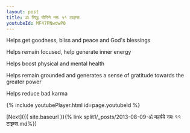```yaml
---
layout: post
title: ॐ सिद्ध योगिने नमः ११ टाइम्स
youtubeId: MF47PNwdwP0
---
```

 
 
Helps get goodness, bliss and peace and God's blessings
 
Helps remain focused, help generate inner energy 
 
Helps boost physical and mental health 
 
Helps remain grounded and generates a sense of gratitude towards the greater power 
 
Helps reduce bad karma
 
 
 
 


{% include youtubePlayer.html id=page.youtubeId %}
 
[Next]({{ site.baseurl }}{% link  split1/_posts/2013-08-09-ॐ महर्षये नमः ११ टाइम्स.md%})
 
